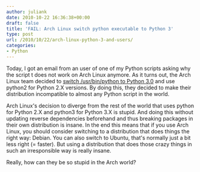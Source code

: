 ```yaml
---
author: juliank
date: 2010-10-22 16:36:38+00:00
draft: false
title: 'FAIL: Arch Linux switch python executable to Python 3'
type: post
url: /2010/10/22/arch-linux-python-3-and-users/
categories:
- Python
---
```


Today, I got an email from an user of one of my Python scripts asking why the script t does not work on Arch Linux anymore. As it turns out, the Arch Linux team decided to [switch /usr/bin/python to Python 3.0](http://www.archlinux.org/news/python-is-now-python-3/) and use python2 for Python 2.X versions. By doing this, they decided to make their distribution incompatible to almost any Python script in the world.

Arch Linux's decision to diverge from the rest of the world that uses python for Python 2.X and python3 for Python 3.X is stupid. And doing this without updating reverse dependencies beforehand and thus breaking packages in their own distribution is insane. In the end this means that if you use Arch Linux, you should consider switching to a distribution that does things the right way: Debian. You can also switch to Ubuntu, that's normally just a bit less right (= faster). But using a distribution that does those crazy things in such an irresponsible way is really insane.

Really, how can they be so stupid in the Arch world?
